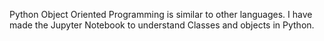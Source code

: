 Python Object Oriented Programming is similar to other languages. I have made the Jupyter Notebook to understand Classes and objects in Python.
